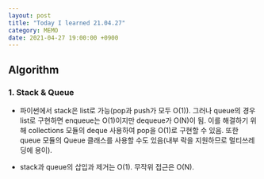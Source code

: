 ```yaml
---
layout: post
title: "Today I learned 21.04.27"
category: MEMO
date: 2021-04-27 19:00:00 +0900
---
```

## Algorithm

### 1. Stack & Queue
- 파이썬에서 stack은 list로 가능(pop과 push가 모두 O(1)). 그러나 queue의 경우 list로 구현하면 enqueue는 O(1)이지만 dequeue가 O(N)이 됨. 이를 해결하기 위해 collections 모듈의 deque 사용하여 pop을 O(1)로 구현할 수 있음. 또한 queue 모듈의 Queue 클래스를 사용할 수도 있음(내부 락을 지원하므로 멀티쓰레딩에 용이).

- stack과 queue의 삽입과 제거는 O(1). 무작위 접근은 O(N).
